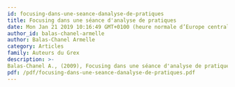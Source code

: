 ```yaml
---
id: focusing-dans-une-seance-danalyse-de-pratiques
title: Focusing dans une séance d'analyse de pratiques
date: Mon Jan 21 2019 10:16:49 GMT+0100 (heure normale d’Europe centrale)
author_id: balas-chanel-armelle
author: Balas-Chanel Armelle
category: Articles
family: Auteurs du Grex
description: >-
Balas-Chanel A., (2009), Focusing dans une séance d'analyse de pratiques, Expliciter n° 82, p. 25 - 26. 
pdf: /pdf/focusing-dans-une-seance-danalyse-de-pratiques.pdf
---
```

